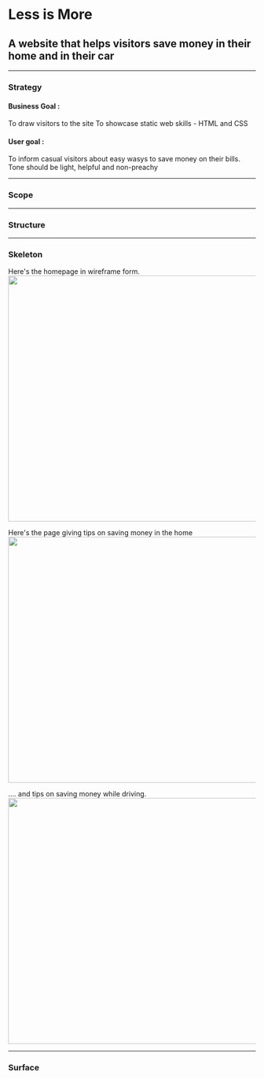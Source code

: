 # **Less is More**

## A website that helps visitors save money in their home and in their car 

<hr>

### **Strategy**
#### Business Goal :
To draw visitors to the site
To showcase static web skills - HTML and CSS
#### User goal :
To inform casual visitors about easy wasys to save money on their bills.
Tone should be light, helpful and non-preachy

<hr>

### **Scope**

<hr>

### **Structure**

<hr>

### **Skeleton**
Here's the homepage in wireframe form.
<br>
<img src='https://share.balsamiq.com/c/u49Yj3JpZQCiJefFBKy9XY.png' width='800' height='500'>


Here's the page giving tips on saving money in the home
<br>
<img src='https://share.balsamiq.com/c/okzGebkQqgmvehdVAgZ9TW.png' width='800' height='500'>



.... and tips on saving money while driving.
<br>
<img src='https://share.balsamiq.com/c/rTf6pqjYgGfjJCMQBMNrrk.png' width='800' height='500'>
<hr>

### **Surface**